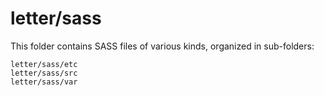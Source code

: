 # letter/sass

This folder contains SASS files of various kinds, organized in sub-folders:

    letter/sass/etc
    letter/sass/src
    letter/sass/var
